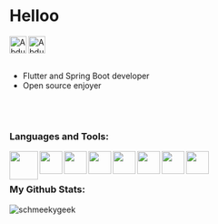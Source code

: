 # Helloo

<a href="https://discord.com/users/687543682269708298">
  <img align="center" alt="Abdul Samad's Discord" width="30px" src="https://raw.githubusercontent.com/peterthehan/peterthehan/master/assets/discord.svg" />
</a>

<a href="https://www.linkedin.com/in/abdul-samad-shaikh-57b8b2220/">
  <img align="left" alt="Abdul Samad Shaikh's linkedin" width="30px" src="https://raw.githubusercontent.com/peterthehan/peterthehan/master/assets/linkedin.svg" />
</a>
<br></br>

- Flutter and Spring Boot developer
- Open source enjoyer

<br></br>

### Languages and Tools:

<img align="left" height="50" src="https://brandslogos.com/wp-content/uploads/images/large/java-logo-1.png">
<img align="left" height="40" src="https://upload.wikimedia.org/wikipedia/commons/thumb/3/35/Tux.svg/1200px-Tux.svg.png">
<img align="left" height="40" src="https://www.freepnglogos.com/uploads/logo-mysql-png/logo-mysql-mysql-logo-png-images-are-download-crazypng-21.png">
<img align="left" height="40" src="https://git-scm.com/images/logos/downloads/Git-Icon-1788C.png">
<img align="left" height="40" src="https://cdn.freebiesupply.com/logos/large/2x/spring-3-logo-svg-vector.svg">
<img align="left" height="40" src="https://upload.wikimedia.org/wikipedia/commons/thumb/c/c3/Python-logo-notext.svg/1024px-Python-logo-notext.svg.png">
<img align="left" height="40" src="https://upload.wikimedia.org/wikipedia/commons/9/9f/Vimlogo.svg">
<img align="left" height="40" src="https://cdn-images-1.medium.com/max/1200/1*5-aoK8IBmXve5whBQM90GA.png">


<br><br/>

### My Github Stats: 
<p align="left"> <img src="https://github-readme-stats.vercel.app/api?username=schmeekygeek&show_icons=true&theme=radical" alt="schmeekygeek" />
